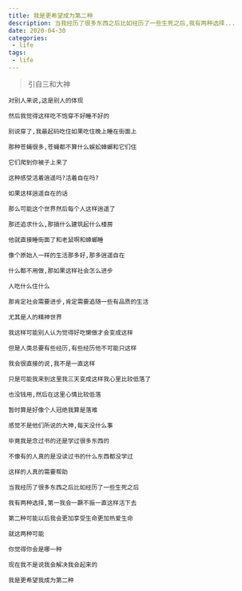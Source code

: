 ```yaml
---
title: 我是更希望成为第二种
description: 当我经历了很多东西之后比如经历了一些生死之后,我有两种选择...
date: 2020-04-30
categories:
 - life
tags:
 - life
---
```


> 引自三和大神


`对别人来说,这是别人的体现`

`然后我觉得这样吃不饱穿不好睡不好的`

`别说穿了,我最起码吃住如果吃住晚上睡在街面上`

`那种苍蝇很多,苍蝇都不算什么蜈蚣蟑螂和它们住`

`它们爬到你被子上来了`

`这种感受活着逍遥吗?活着自在吗?`

`如果这样逍遥自在的话`

`那么可能这个世界然后每个人这样逍遥了`

`那还追求什么,那搞什么建筑起什么楼房`

`他就直接睡街面了和老鼠啊和蟑螂睡`

`像个原始人一样的生活那多好,那多逍遥自在`

`什么都不用做,那如果这样社会怎么进步`

`人吃什么住什么`

`那肯定社会需要进步,肯定需要追随一些有品质的生活`

`尤其是人的精神世界`

`我这样可能别人认为觉得好吃懒做才会变成这样`

`但是人类总要有些经历,有些经历他不可能只这样`

`我会很直接的说,我不是一直这样`

`只是可能我来到这里我三天变成这样我心里比较低落了`

`也没钱用,然后在这里心情比较低落`

`暂时算是好像个人冠绝我算是落难`

`感觉不是他们所说的大神,每天没什么事`

`毕竟我是念过书的还是学过很多东西的`

`不像有的人真的是没读过书的什么东西都没学过`

`这样的人真的需要帮助`

`当我经历了很多东西之后比如经历了一些生死之后`

`我有两种选择,第一我会一蹶不振一直这样活下去`

`第二种可能以后我会更加享受生命更加热爱生命`

`就这两种可能`

`你觉得你会是哪一种`

`现在我不是说我会解决我会起来的`

`我是更希望我成为第二种`
